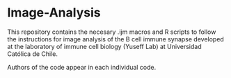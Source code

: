 # Image-Analysis


This repository contains the necesary .ijm macros and R scripts to follow the instructions for image analysis of the B cell immune synapse developed at the laboratory of immune cell biology (Yuseff Lab) at Universidad Católica de Chile.

Authors of the code appear in each individual code.
